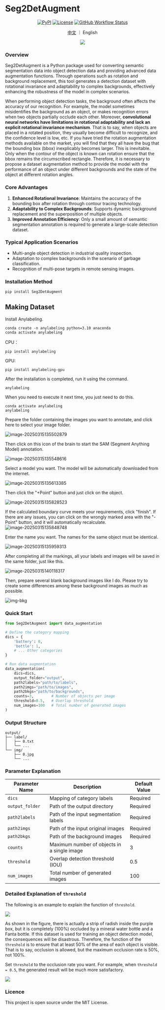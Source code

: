 # Seg2DetAugment
<div align="center">

 [![PyPI](https://img.shields.io/pypi/v/Seg2DetAugment.svg)](https://pypi.org/project/Seg2DetAugment/) [![License](https://img.shields.io/badge/License-MIT-blue.svg)](https://opensource.org/licenses/MIT) [![GitHub Workflow Status](https://img.shields.io/github/actions/workflow/status/Huuuuugh/Seg2DetAugment/python-publish.yml?branch=main)](https://github.com/Huuuuugh/Seg2DetAugment/actions)

[中文](https://github.com/Huuuuugh/Seg2DetAugment/blob/main/README_CN.md) ｜  English 

![](images/README/image-20250315125957393-17420166284586.png)
</div>

### Overview

Seg2DetAugment is a Python package used for converting semantic segmentation data into object detection data and providing advanced data augmentation functions. Through operations such as rotation and background replacement, this tool generates a detection dataset with rotational invariance and adaptability to complex backgrounds, effectively enhancing the robustness of the model in complex scenarios.

When performing object detection tasks, the background often affects the accuracy of our recognition. For example, the model sometimes misidentifies the background as an object, or makes recognition errors when two objects partially occlude each other. Moreover, **convolutional neural networks have limitations in rotational adaptability and lack an explicit rotational invariance mechanism**. That is to say, when objects are placed in a rotated position, they usually become difficult to recognize, and the confidence level is low, etc. If you have tried the rotation augmentation methods available on the market, you will find that they all have the bug that the bounding box (bbox) inexplicably becomes larger. This is inevitable. Only when the contour of the object is known can rotation ensure that the bbox remains the circumscribed rectangle. Therefore, it is necessary to propose a dataset augmentation method to provide the model with the performance of an object under different backgrounds and the state of the object at different rotation angles.

### Core Advantages

1. **Enhanced Rotational Invariance**: Maintains the accuracy of the bounding box after rotation through contour tracing technology.
2. **Adaptability to Complex Backgrounds**: Supports dynamic background replacement and the superposition of multiple objects.
3. **Improved Annotation Efficiency**: Only a small amount of semantic segmentation annotation is required to generate a large-scale detection dataset.

### Typical Application Scenarios

- Multi-angle object detection in industrial quality inspection.
- Adaptation to complex backgrounds in the scenario of garbage classification.
- Recognition of multi-pose targets in remote sensing images.

### Installation Method

```bash
pip install Seg2DetAugment
```

## Making Dataset

Install Anylabeling.

```
conda create -n anylabeling python=3.10 anaconda
conda activate anylabeling
```

CPU：

```
pip install anylabeling
```

GPU:

```
pip install anylabeling-gpu
```

After the installation is completed, run it using the command.

```
anylabeling
```

When you need to execute it next time, you just need to do this.

```
conda activate anylabeling
anylabeling
```

Prepare the folder containing the images you want to annotate, and click here to select your image folder.

![image-20250315135502879](https://huugh.cn/images/%E4%BD%BF%E7%94%A8%E8%AF%AD%E4%B9%89%E5%88%86%E5%89%B2%E7%9A%84%E5%8A%9E%E6%B3%95%E5%A2%9E%E5%BC%BA%E7%9B%AE%E6%A0%87%E6%A3%80%E6%B5%8B%E7%9A%84%E6%95%B0%E6%8D%AE%E9%9B%86/image-20250315135502879.png)

Then click on this icon of the brain to start the SAM (Segment Anything Model) annotation.

![image-20250315135548616](https://huugh.cn/images/%E4%BD%BF%E7%94%A8%E8%AF%AD%E4%B9%89%E5%88%86%E5%89%B2%E7%9A%84%E5%8A%9E%E6%B3%95%E5%A2%9E%E5%BC%BA%E7%9B%AE%E6%A0%87%E6%A3%80%E6%B5%8B%E7%9A%84%E6%95%B0%E6%8D%AE%E9%9B%86/image-20250315135548616.png)

Select a model you want. The model will be automatically downloaded from the internet.

![image-20250315135613385](https://huugh.cn/images/%E4%BD%BF%E7%94%A8%E8%AF%AD%E4%B9%89%E5%88%86%E5%89%B2%E7%9A%84%E5%8A%9E%E6%B3%95%E5%A2%9E%E5%BC%BA%E7%9B%AE%E6%A0%87%E6%A3%80%E6%B5%8B%E7%9A%84%E6%95%B0%E6%8D%AE%E9%9B%86/image-20250315135613385.png)

Then click the "+Point" button and just click on the object.

![image-20250315135828523](https://huugh.cn/images/%E4%BD%BF%E7%94%A8%E8%AF%AD%E4%B9%89%E5%88%86%E5%89%B2%E7%9A%84%E5%8A%9E%E6%B3%95%E5%A2%9E%E5%BC%BA%E7%9B%AE%E6%A0%87%E6%A3%80%E6%B5%8B%E7%9A%84%E6%95%B0%E6%8D%AE%E9%9B%86/image-20250315135828523.png)

If the calculated boundary curve meets your requirements, click "finish". If there are any issues, you can click on the wrongly marked area with the "-Point" button, and it will automatically recalculate.![image-20250315135848748](https://huugh.cn/images/%E4%BD%BF%E7%94%A8%E8%AF%AD%E4%B9%89%E5%88%86%E5%89%B2%E7%9A%84%E5%8A%9E%E6%B3%95%E5%A2%9E%E5%BC%BA%E7%9B%AE%E6%A0%87%E6%A3%80%E6%B5%8B%E7%9A%84%E6%95%B0%E6%8D%AE%E9%9B%86/image-20250315135848748.png)

Enter the name you want. The names for the same object must be identical.

![image-20250315135959313](https://huugh.cn/images/%E4%BD%BF%E7%94%A8%E8%AF%AD%E4%B9%89%E5%88%86%E5%89%B2%E7%9A%84%E5%8A%9E%E6%B3%95%E5%A2%9E%E5%BC%BA%E7%9B%AE%E6%A0%87%E6%A3%80%E6%B5%8B%E7%9A%84%E6%95%B0%E6%8D%AE%E9%9B%86/image-20250315135959313.png)

After completing all the markings, all your labels and images will be saved in the same folder, just like this.

![image-20250315140118317](https://huugh.cn/images/%E4%BD%BF%E7%94%A8%E8%AF%AD%E4%B9%89%E5%88%86%E5%89%B2%E7%9A%84%E5%8A%9E%E6%B3%95%E5%A2%9E%E5%BC%BA%E7%9B%AE%E6%A0%87%E6%A3%80%E6%B5%8B%E7%9A%84%E6%95%B0%E6%8D%AE%E9%9B%86/image-20250315140118317.png)

Then, prepare several blank background images like I do. Please try to create some differences among these background images as much as possible.

![img-bkg](images/README/image-20250317101533565.png)

### Quick Start

```python
from Seg2DetAugment import data_augmentation

# Define the category mapping
dics = {
    'battery': 0,
    'bottle': 1,
    # ... Other categories
}

# Run data augmentation
data_augmentation(
    dics=dics,
    output_folder="output",
    path2labels="path/to/labels",
    path2imgs="path/to/images",
    path2bkgs="path/to/backgrounds",
    counts=3,        # Number of objects per image
    threshold=0.5,   # Overlap threshold
    num_images=100   # Total number of generated images
)
```

### Output Structure

```plaintext
output/
├── label/
│   ├── 0.txt
│   └── ...
└── img/
    ├── 0.jpg
    └── ...
```

### Parameter Explanation

| Parameter Name  | Description                                 | Default Value |
| --------------- | ------------------------------------------- | ------------- |
| `dics`          | Mapping of category labels                  | Required      |
| `output_folder` | Path of the output directory                | Required      |
| `path2labels`   | Path of the input segmentation labels       | Required      |
| `path2imgs`     | Path of the input original images           | Required      |
| `path2bkgs`     | Path of the background images               | Required      |
| `counts`        | Maximum number of objects in a single image | 3             |
| `threshold`     | Overlap detection threshold (IOU)           | 0.5           |
| `num_images`    | Total number of generated images            | 100           |

### Detailed Explanation of `threshold`

The following is an example to explain the function of `threshold`.

![](images/README/image-20250315143211638.png)

As shown in the figure, there is actually a strip of radish inside the purple box, but it is completely (100%) occluded by a mineral water bottle and a Fanta bottle. If this dataset is used for training an object detection model, the consequences will be disastrous. Therefore, the function of the `threshold` is to ensure that at least 50% of the area of each object is visible. That is to say, occlusion is allowed, but the maximum occlusion rate is 50%, not 100%.

Set `threshold` to the occlusion rate you want. For example, when `threshold = 0.5`, the generated result will be much more satisfactory.

![](images/README/image-20250315143420850.png)

### Licence

This project is open source under the MIT License.
